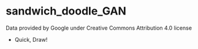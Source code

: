 # sandwich_doodle_GAN

Data provided by Google under Creative Commons Attribution 4.0 license
- Quick, Draw!
